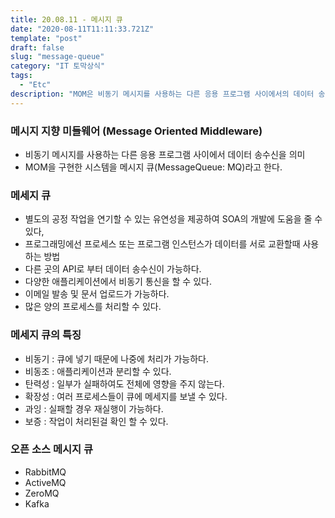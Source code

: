 ```yaml
---
title: 20.08.11 - 메시지 큐
date: "2020-08-11T11:11:33.721Z"
template: "post"
draft: false
slug: "message-queue"
category: "IT 토막상식"
tags:
  - "Etc"
description: "MOM은 비동기 메시지를 사용하는 다른 응용 프로그램 사이에서의 데이터 송수신을 의미한다. 이러한 MOM을 구현한 시스템을 메시지 큐라고 한다."
---
```


### 메시지 지향 미들웨어 (Message Oriented Middleware)
- 비동기 메시지를 사용하는 다른 응용 프로그램 사이에서 데이터 송수신을 의미
- MOM을 구현한 시스템을 메시지 큐(MessageQueue: MQ)라고 한다.

### 메세지 큐
- 별도의 공정 작업을 연기할 수 있는 유연성을 제공하여 SOA의 개발에 도움을 줄 수 있다,
- 프로그래밍에선 프로세스 또는 프로그램 인스턴스가 데이터를 서로 교환할때 사용하는 방법
- 다른 곳의 API로 부터 데이터 송수신이 가능하다.
- 다양한 애플리케이션에서 비동기 통신을 할 수 있다.
- 이메일 발송 및 문서 업로드가 가능하다.
- 많은 양의 프로세스를 처리할 수 있다.


### 메세지 큐의 특징
- 비동기 : 큐에 넣기 때문에 나중에 처리가 가능하다.
- 비동조 : 애플리케이션과 분리할 수 있다.
- 탄력성 : 일부가 실패하여도 전체에 영향을 주지 않는다.
- 확장성 : 여러 프로세스들이 큐에 메세지를 보낼 수 있다.
- 과잉 : 실패할 경우 재실행이 가능하다.
- 보증 : 작업이 처리된걸 확인 할 수 있다.

### 오픈 소스 메시지 큐
- RabbitMQ
- ActiveMQ
- ZeroMQ
- Kafka

> 
